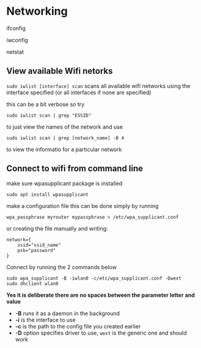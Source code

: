 # Networking

ifconfig

iwconfig

netstat 



## View available Wifi netorks

`sudo iwlist [interface] scan` scans all available wifi networks using the interface specified (or all interfaces if none are specified)

this can be a bit verbose so try

	sudo iwlist scan | grep "ESSID"

to just view the names of the network and use 

	sudo iwlist scan | grep [network_name] -B 4

to view the informatio for a particular network

## Connect to wifi from command line

make sure wpasupplicant package is installed

	sudo apt install wpasupplicant

make a configuration file
this can be done simply by running

	wpa_passphrase myrouter mypassphrase > /etc/wpa_supplicant.conf

or creating the file manually and writing:

```
network={
    ssid="ssid_name"
    psk="password"
}
```

Connect by running the 2 commands below

	sudo wpa_supplicant -B -iwlan0 -c/etc/wpa_supplicant.conf -Dwext
	sudo dhclient wlan0

**Yes it is deliberate there are no spaces between the parameter letter and value**

 - **-B** runs it as a daemon in the background
 - **-i** is the interface to use
 - **-c** is the path to the config file you created earlier
 - **-D** option specifies driver to use, `wext` is the generic one and should work

